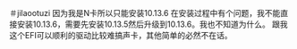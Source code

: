 ＃jilaootuzi
因为我是N卡所以只能安装10.13.6
在安装过程中有个问题，我不能直接安装10.13.6，需要先安装10.13.5然后升级到10.13.6。我也不知道为什么。
跟我这个EFI可以顺利的驱动比较难搞声卡，其他简单的必然不在话。
